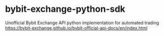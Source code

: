 # bybit-exchange-python-sdk
Unofficial Bybit Exchange API python implementation for automated trading https://bybit-exchange.github.io/bybit-official-api-docs/en/index.html
